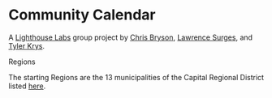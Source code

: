 # Community Calendar

A [Lighthouse Labs](https://github.com/lighthouse-labs) group project by [Chris Bryson](https://github.com/RiptideWallace), [Lawrence Surges](https://github.com/surgeslc), and [Tyler Krys](https://github.com/ty2k).

Regions

The starting Regions are the 13 municipalities of the Capital Regional District listed [here](https://www.crd.bc.ca/about/about-the-region).